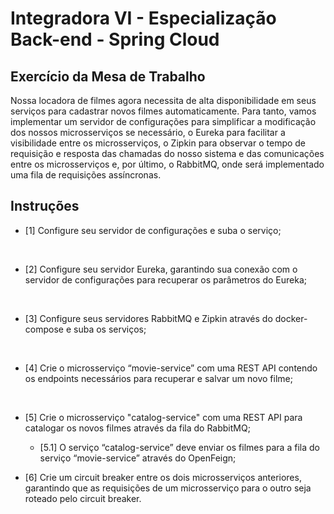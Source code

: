 # Integradora VI - Especialização Back-end - Spring Cloud


## Exercício da Mesa de Trabalho
Nossa locadora de filmes agora necessita de alta disponibilidade em seus serviços para cadastrar novos filmes automaticamente. Para tanto, vamos implementar um servidor de configurações para simplificar a modificação dos nossos microsserviços se necessário, o Eureka para facilitar a visibilidade entre os microsserviços, o Zipkin para observar o tempo de requisição e resposta das chamadas do nosso sistema e das comunicações entre os microsserviços e, por último, o RabbitMQ, onde será implementado uma fila de requisições assíncronas.

## Instruções

* [1] Configure seu servidor de configurações e suba o serviço;
</br>

* [2] Configure seu servidor Eureka, garantindo sua conexão com o servidor de configurações para recuperar os parâmetros do Eureka;
</br>

* [3] Configure seus servidores RabbitMQ e Zipkin através do docker-compose e suba os serviços;
</br>

* [4] Crie o microsserviço “movie-service” com uma REST API contendo os endpoints necessários para recuperar e salvar um novo filme;
</br>

* [5] Crie o microsserviço "catalog-service" com uma REST API para catalogar os novos filmes através da fila do RabbitMQ;


    - [5.1] O serviço “catalog-service” deve enviar os filmes para a fila do serviço “movie-service” através do OpenFeign;


- [6] Crie um circuit breaker entre os dois microsserviços anteriores, garantindo que as requisições de um microsserviço para o outro seja roteado pelo circuit breaker.
